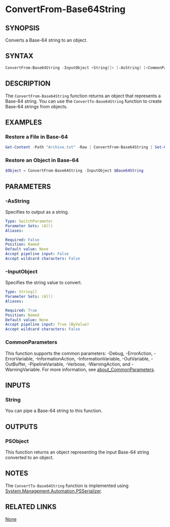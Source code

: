 ﻿---
external help file: PoshToolbox-help.xml
Module Name: PoshToolbox
online version: https://gitlab.com/PoshAJ/PoshToolbox/-/blob/main/docs/ConvertFrom-Base64String.md
schema: 2.0.0
---

# ConvertFrom-Base64String

## SYNOPSIS

Converts a Base-64 string to an object.

## SYNTAX

```powershell
ConvertFrom-Base64String -InputObject <String[]> [-AsString] [<CommonParameters>]
```

## DESCRIPTION

The `ConvertFrom-Base64String` function returns an object that represents a Base-64 string. You can use the `ConvertTo-Base64String` function to create Base-64 strings from objects.

## EXAMPLES

### Restore a File in Base-64

```powershell
Get-Content -Path "Archive.txt" -Raw | ConvertFrom-Base64String | Set-Content -Path "Archive.zip" -Encoding Byte
```

### Restore an Object in Base-64

```powershell
$Object = ConvertFrom-Base64String -InputObject $Base64String
```

## PARAMETERS

### -AsString

Specifies to output as a string.

```yaml
Type: SwitchParameter
Parameter Sets: (All)
Aliases:

Required: False
Position: Named
Default value: None
Accept pipeline input: False
Accept wildcard characters: False
```

### -InputObject

Specifies the string value to convert.

```yaml
Type: String[]
Parameter Sets: (All)
Aliases:

Required: True
Position: Named
Default value: None
Accept pipeline input: True (ByValue)
Accept wildcard characters: False
```

### CommonParameters

This function supports the common parameters: -Debug, -ErrorAction, -ErrorVariable, -InformationAction, -InformationVariable, -OutVariable, -OutBuffer, -PipelineVariable, -Verbose, -WarningAction, and -WarningVariable. For more information, see [about_CommonParameters](http://go.microsoft.com/fwlink/?LinkID=113216).

## INPUTS

### String

You can pipe a Base-64 string to this function.

## OUTPUTS

### PSObject

This function returns an object representing the input Base-64 string converted to an object.

## NOTES

The `ConvertTo-Base64String` function is implemented using [System.Management.Automation.PSSerializer](https://learn.microsoft.com/en-us/dotnet/api/system.management.automation.psserializer).

## RELATED LINKS

[None]()
